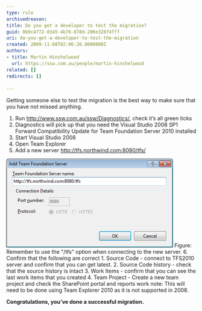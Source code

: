 ```yaml
---
type: rule
archivedreason: 
title: Do you get a developer to test the migration?
guid: 0b9c4772-0345-4b76-878d-206e328f4fff
uri: do-you-get-a-developer-to-test-the-migration
created: 2009-11-08T02:06:26.0000000Z
authors:
- title: Martin Hinshelwood
  url: https://ssw.com.au/people/martin-hinshelwood
related: []
redirects: []

---
```


Getting someone else to test the migration is the best way to make sure that you have not missed anything.

1. Run http://www.ssw.com.au/ssw/Diagnostics/, check it’s all green ticks
2. Diagnostics will pick up that you need the Visual Studio 2008 SP1 Forward Compatibility Update for Team Foundation Server 2010 installed
3. Start Visual Studio 2008
4. Open Team Explorer
5. Add a new server http://tfs.northwind.com:8080/tfs/ 

![](AddTeamFoundationServer.png) 
<font class="ms-rteCustom-FigureNormal">Figure: Remember to use the "/tfs" option when connecting to the new server.</font>
6. Confirm that the following are correct
    1. Source Code - connect to TFS2010 server and confirm that you can get latest.
    2. Source Code history - check that the source history is intact
    3. Work Items - confirm that you can see the last work items that you created
    4. Team Project - Create a new team project and check the SharePoint portal and reports work
note: This will need to be done using Team Explorer 2010 as it is not supported in 2008.


 **Congratulations, you’ve done a successful migration.** 





<!--endintro-->
